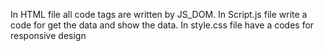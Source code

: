 In HTML file all code tags are written by JS_DOM. 
In Script.js file write a code for get the data and show the data.
In style.css file have a codes for responsive design 
